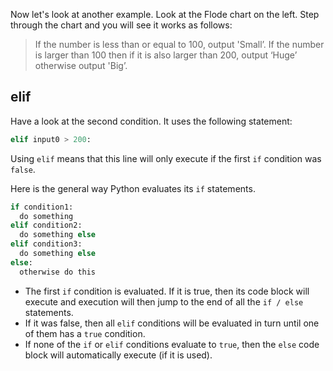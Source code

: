 Now let's look at another example. Look at the Flode chart on the left. Step through the chart and you will see it works as follows:

> If the number is less than or equal to 100, output 'Small’. If the number is larger than 100 then if it is also larger than 200, output ‘Huge’ otherwise output 'Big’.

## elif
Have a look at the second condition. It uses the following statement:

```python
elif input0 > 200:
```

Using `elif` means that this line will only execute if the first `if` condition was `false`.

Here is the general way Python evaluates its `if` statements.

```python
if condition1:
  do something
elif condition2:
  do something else
elif condition3:
  do something else
else:
  otherwise do this
```

- The first `if` condition is evaluated. If it is true, then its code block will execute and execution will then jump to the end of all the `if / else` statements.
- If it was false, then all `elif` conditions will be evaluated in turn until one of them has a `true` condition.
- If none of the `if` or `elif` conditions evaluate to `true`, then the `else` code block will automatically execute (if it is used).

